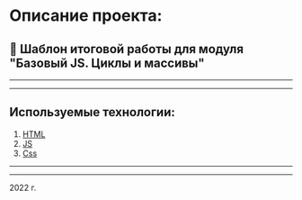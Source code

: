 # Описание проекта:
🚀 Шаблон итоговой работы для модуля "Базовый JS. Циклы и массивы"
---


---
---
## Используемые технологии:
1. [HTML](%D0%9E%D1%81%D0%BD%D0%BE%D0%B2%D1%8B%20GIT.md)
2. [JS](%D0%9E%D1%81%D0%BE%D0%B1%D0%B5%D0%BD%D0%BD%D0%BE%D1%81%D1%82%D0%B8%20%D1%80%D0%B5%D0%B0%D0%BB%D0%B8%D0%B7%D0%B0%D1%86%D0%B8%D0%B8.md)
3. [Css](./add.md)


---
---
2022 г.